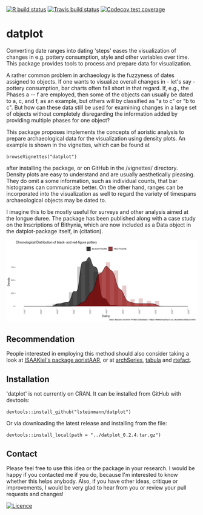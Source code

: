  <!-- badges: start -->
  [![R build status](https://github.com/lsteinmann/datplot/workflows/R-CMD-check/badge.svg)](https://github.com/lsteinmann/datplot/actions)
  [![Travis build status](https://travis-ci.com/lsteinmann/datplot.svg?branch=master)](https://travis-ci.com/lsteinmann/datplot)
  [![Codecov test coverage](https://codecov.io/gh/lsteinmann/datplot/branch/master/graph/badge.svg)](https://codecov.io/gh/lsteinmann/datplot?branch=master)
  <!-- badges: end -->

datplot
=======

Converting date ranges into dating 'steps' eases the visualization of changes in e.g. pottery consumption, style and other variables over time. This package provides tools to process and prepare data for visualization.

A rather common problem in archaeology is the fuzzyness of dates assigned to objects. If one wants to visualize overall changes in - let's say - pottery consumption, bar charts often fall short in that regard. If, e.g., the Phases a -- f are employed, then some of the objects can usually be dated to a, c, and f, as an example, but others will by classified as "a to c" or "b to c". But how can these data still be used for examining changes in a large set of objects without completely disregarding the information added by providing multiple phases for one object?

This package proposes implements the concepts of aoristic analysis to prepare archaeological data for the visualization using density plots. An example is shown in the vignettes, which can be found at

    browseVignettes("datplot")

after installing the package, or on GitHub in the /vignettes/ directory. Density plots are easy to understand and are usually aesthetically pleasing. They do omit a some information, such as individual counts, that bar histograms can communicate better. On the other hand, ranges can be incorporated into the visualization as well to regard the variety of timespans archaeological objects may be dated to.

I imagine this to be mostly useful for surveys and other analysis aimed at the longue duree. The package has been published along with a case study on the Inscriptions of Bithynia, which are now included as a Data object in the datplot-package itself, in (citation). 

![Attic Pottery from BAPD by Date](inst/extdata/demo_readme.png "Attic Pottery from BAPD by Date")



Recommendation
-------
People interested in employing this method should also consider taking a look at [ISAAKiel's package aoristAAR](https://github.com/ISAAKiel/aoristAAR/), or at [archSeries](github.com/davidcorton/archSeries), [tabula](github.com/nfrerebeau/tabula/) and [rtefact](github.com/ahb108/rtefact). 


Installation 
-------
'datplot' is not currently on CRAN. It can be installed from GitHub with devtools:

    devtools::install_github("lsteinmann/datplot")

Or via downloading the latest release and installing from the file: 

    devtools::install_local(path = "../datplot_0.2.4.tar.gz")

Contact
-------

Please feel free to use this idea or the package in your research. I would be happy if you contacted me if you do, because I'm interested to know whether this helps anybody. Also, if you have other ideas, critique or improvements, I would be very glad to hear from you or review your pull requests and changes! 

[![Licence](https://i.creativecommons.org/l/by-sa/4.0/88x31.png)](http://creativecommons.org/licenses/by-sa/4.0/)
